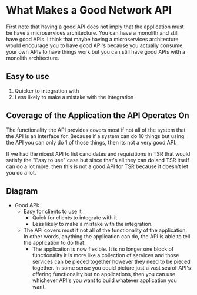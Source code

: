 What Makes a Good Network API
=============================

First note that having a good API does not imply that the application must be
have a microservices architecture. You can have a monolith and still have good
APIs. I think that maybe having a microservices architecture would encourage
you to have good API's because you actually consume your own APIs to have
things work but you can still have good APIs with a monolith architecture.

Easy to use
-----------

1. Quicker to integration with
2. Less likely to make a mistake with the integration

Coverage of the Application the API Operates On
-----------------------------------------------

The functionality the API provides covers most if not all of the system that
the API is an interface for. Because if a system can do 10 things but using
the API you can only do 1 of those things, then its not a very good API.

If we had the nicest API to list candidates and requisitions in TSR that would
satisfy the "Easy to use" case but since that's all they can do and TSR itself
can do a lot more, then this is not a good API for TSR because it doesn't let
you do a lot.

Diagram
-------

- Good API:
  - Easy for clients to use it
    - Quick for clients to integrate with it.
    - Less likely to make a mistake with the integration.
  - The API covers most if not all of the functionality of the application. In
    other words, anything the application can do, the API is able to tell the
    application to do that.
    - The application is now flexible. It is no longer one block of
      functionality it is more like a collection of services and those
      services can be pieced together however they need to be pieced together.
      In some sense you could picture just a vast sea of API's offering
      functionality but no applications, then you can use whichever API's you
      want to build whatever application you want.
